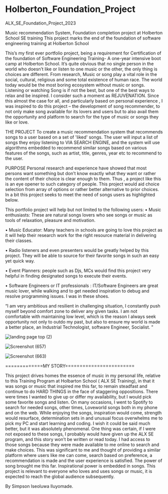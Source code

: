 # Holberton_Foundation_Project
ALX_SE_Foundation_Project_2023

Music recommendation System, Foundation completion project at Holberton School SE training
This project marks the end of the foundation of software engineering training at Holberton School

This’s my first ever portfolio project, being a requirement for Certification of the foundation of Software 
Engineering Training- A one-year intensive boot camp at Holberton School. 
It’s quite obvious that no single person in the world who doesn’t like or
listen to one music or the other, the only thing is choices are different.
From research, Music or song play a vital role in the social, cultural, 
religious and some total existence of human race. The world today would 
be the most boring ecosystem without music or songs. Listening or watching
Song is if not the best, but one of the best ways to relax and be inspired.
I consider such a moment as REJUVENATION.
Since this almost the case for all, and particularly based on personal experience
, I was inspired to do this project – the development of song recommender, to not
only make song available for its lovers and users but to also avail them the opportunity
and platform to search for the type of music or songs they like or love.

THE PROJECT 
To create a music recommendation system that recommends songs to a user based on a set of
'liked' songs. The user will input a list of songs they enjoy listening to VIA SEARCH ENGINE,
and the system will use algorithms embedded to recommend similar songs based on various features
of the songs, such as artist, title, genres, year etc to recommend to the user.

PURPOSE
Personal research and experience have showed that most persons want something but don’t know 
exactly what they want or rather the content of their choice is clear enough to them. Thus , 
a project like this is an eye opener to such category of people. This project would aid choice
selection from array of options or rather better alternative to prior choices. In a bit this 
project seeks to meet the need of songs users as highlighted below.

This portfolio project will help but not limited to the following users:
•	Music enthusiasts: These are natural songs lovers who see songs or music as tools of relaxation,
pleasure and motivation.

•	Music Educator: Many teachers in schools are going to love this project as it will help their
research work for the right resource material in delivering their classes. 

•	Radio listeners and even presenters would be greatly helped by this project. They will be able
to source for their favorite songs in such an easy yet quick way.

•	Event Planners: people such as Djs, MCs would find this project very helpful in finding designated
songs to execute their events.

•	Software Engineers or IT professionals : IT/Software Engineers are great music lover, while walking 
and to get needed inspiration to debug and resolve programming issues. I was in these shoes.

“I am very ambitious and resilient in challenging situation, I constantly push myself beyond comfort 
zone to deliver any given tasks. I am not comfortable with maintaining low level, which is the reason
I always seek opportunity not only to outdo my past, but also to ensure my world is made a better place,
an Industrial Technologist, software Engineer, Socialist. ”


![landing page top (2)](https://github.com/simpsonismade24d/Holberton_portfolio_project_ALX/assets/111156398/341ad48f-b162-42b0-b989-79b3f7683a40)


![Screenshot (657)](https://github.com/simpsonismade24d/Holberton_portfolio_project_ALX/assets/111156398/75a4c367-a95b-4e8e-85d4-a31721005691)



![Screenshot (663)](https://github.com/simpsonismade24d/Holberton_portfolio_project_ALX/assets/111156398/9cf5ef6a-84f0-4ea7-901e-7a84298de9c9)


=============MY STORY========================

This project drives homes the essence of music in my personal life, relative to this Training Program at Holbarton School
( ALX SE Training), in that it was songs or music that inspired me this far, to remain steadfast and continue to do HARD 
THINGS in the face of staggering oppositions. There were times I wanted to give up or differ my availability, but I would
pick some favorite songs and listen. On many occasions, I went to Spotify to search for needed songs, other times, Loveworld
songs both in my phone and on the web. While enjoying the songs, inspiration would come, strength would resurface, determination
sets in and unusual focus overwhelms me to pick my PC and start learning and coding. I wish it could be said much better, but it
was absolutely phenomenal. One thing was certain, if I were not exposed to these songs, I probably would have given up the ALX SE
program, and this story won’t be written or read today. I had access to those songs because they were made available to me online
to search and make choices. This was significant to me and thought of providing a similar platform where users like me can come, 
search based on preference, a recommendation is made and the user experience is satisfied. The power of song brought me this far.
Inspirational power is embedded in songs. 
This project is relevant to everyone who loves and uses songs or music, it is expected to reach the global audience subsequently. 


By Simpson Iseoluwa Iluyomade.

